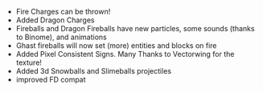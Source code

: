 - Fire Charges can be thrown!
- Added Dragon Charges
- Fireballs and Dragon Fireballs have new particles, some sounds (thanks to Binome), and animations
- Ghast fireballs will now set (more) entities and blocks on fire
- Added Pixel Consistent Signs. Many Thanks to Vectorwing for the texture!
- Added 3d Snowballs and Slimeballs projectiles
- improved FD compat